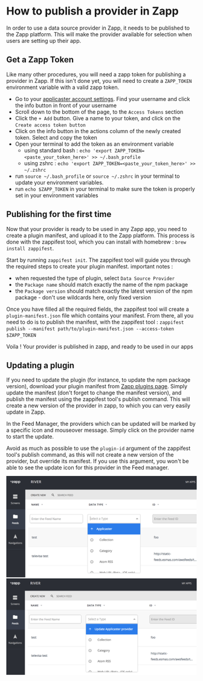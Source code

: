 # How to publish a provider in Zapp

In order to use a data source provider in Zapp, it needs to be published to the Zapp platform. This will make the provider available for selection when users are setting up their app.

## Get a Zapp Token

Like many other procedures, you will need a zapp token for publishing a provider in Zapp. If this isn't done yet, you will need to create a `ZAPP_TOKEN` environment variable with a valid zapp token.
* Go to your [applicaster account settings](https://accounts.applicaster.com/admin/users). Find your username and click the info button in front of your username
* Scroll down to the bottom of the page, to the `Access Tokens` section
* Click the `+ Add` button. Give a name to your token, and click on the `Create access token button`
* Click on the info button in the actions column of the newly created token. Select and copy the token
* Open your terminal to add the token as an environment variable
  * using standard bash : `echo 'export ZAPP_TOKEN=<paste_your_token_here>' >> ~/.bash_profile`
  * using zshrc : `echo 'export ZAPP_TOKEN=<paste_your_token_here>' >> ~/.zshrc`
* run `source ~/.bash_profile` or `source ~/.zshrc` in your terminal to update your environment variables.
* run `echo $ZAPP_TOKEN` in your terminal to make sure the token is properly set in your environment variables

## Publishing for the first time

Now that your provider is ready to be used in any Zapp app, you need to create a plugin manifest, and upload it to the Zapp platform. This process is done with the zappifest tool, which you can install with homebrew : `brew install zappifest`.

Start by running `zappifest init`. The zappifest tool will guide you through the required steps to create your plugin manifest.
important notes : 
* when requested the type of plugin, select `Data Source Provider`
* the `Package name` should match exactly the name of the npm package
* the `Package version` should match exactly the latest version of the npm package - don't use wildcards here, only fixed version

Once you have filled all the required fields, the zappifest tool will create a `plugin-manifest.json` file which contains your manifest.
From there, all you need to do is to publish the manifest, with the zappifest tool : 
`zappifest publish --manifest path/to/plugin-manifest.json --access-token $ZAPP_TOKEN`

Voila ! Your provider is published in zapp, and ready to be used in our apps

## Updating a plugin 

If you need to update the plugin (for instance, to update the npm package version), download your plugin manifest from [Zapp plugins page](https://zapp.applicaster.com/admin/plugins). Simply update the manifest (don't forget to change the manifest version), and publish the manifest using the zappifest tool's publish command. This will create a new version of the provider in zapp, to which you can very easily update in Zapp.

In the Feed Manager, the providers which can be updated will be marked by a specific icon and mouseover message. Simply click on the provider name to start the update.

Avoid as much as possible to use the `plugin-id` argument of the zappifest tool's publish command, as this will not create a new version of the provider, but override its manifest. If you use this argument, you won't be able to see the update icon for this provider in the Feed manager.

![provider update](./provider-update.png)
![provider update mouseover](./provider-update-mouseover.png)
